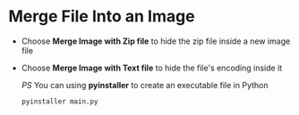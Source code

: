 # Merge File Into an Image

* Choose **Merge Image with Zip file** to hide the zip file inside a new image file
* Choose **Merge Image with Text file** to hide the file's encoding inside it

  *PS* You can using **pyinstaller** to create an executable file in Python
  ```bat
  pyinstaller main.py
  ```
